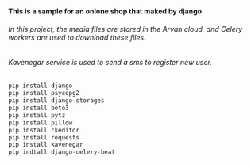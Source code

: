 
#### This is a sample for an onlone shop that maked by django

###### In this project, the media files are stored in the Arvan cloud, and Celery workers are used to download these files.
###### Kavenegar service is used to send a sms to register new user.




```python
pip install django
pip install psycopg2
pip install django-storages
pip install boto3
pip install pytz
pip install pillow
pip install ckeditor
pip install requests
pip install kavenegar
pip indtall django-celery-beat
```
